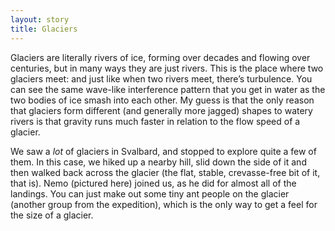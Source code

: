 ```yaml
---
layout: story
title: Glaciers
---
```

Glaciers are literally rivers of ice, forming over decades and flowing over centuries, but in many ways they are just rivers. This is the place where two glaciers meet: and just like when two rivers meet, there’s turbulence. You can see the same wave-like interference pattern that you get in water as the two bodies of ice smash into each other. My guess is that the only reason that glaciers form different (and generally more jagged) shapes to watery rivers is that gravity runs much faster in relation to the flow speed of a glacier.

We saw a _lot_ of glaciers in Svalbard, and stopped to explore quite a few of them. In this case, we hiked up a nearby hill, slid down the side of it and then walked back across the glacier (the flat, stable, crevasse-free bit of it, that is). Nemo (pictured here) joined us, as he did for almost all of the landings. You can just make out some tiny ant people on the glacier (another group from the expedition), which is the only way to get a feel for the size of a glacier.
